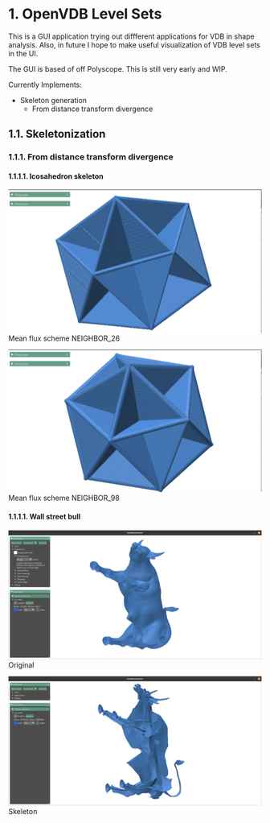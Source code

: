 # 1. OpenVDB Level Sets
This is a GUI application trying out diffferent applications for VDB in shape analysis.
Also, in future I hope to make useful visualization of VDB level sets in the UI.

The GUI is based of off Polyscope. This is still very early and WIP.

Currently Implements:
 - Skeleton generation
    - From distance transform divergence

## 1.1. Skeletonization
### 1.1.1. From distance transform divergence
#### 1.1.1.1. Icosahedron skeleton
![Mean flux scheme NEIGHBOR_26](./images/Icosahedron_neighbor_26.png)
                Mean flux scheme NEIGHBOR_26

![Mean flux scheme NEIGHBOR_98](./images/Icosahedron_neighbor_98.png)
                Mean flux scheme NEIGHBOR_98

#### 1.1.1.1. Wall street bull
![Bull_original](./images/Bull_original.png)
             Original

![Bull skeleton](./images/Bull_skeleton.png)
             Skeleton